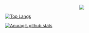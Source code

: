 <!-- [![My Skills](https://skillicons.dev/icons?i=java,androidstudio,arduino,r,c,eclipse,github,linux,mysql,py,r,unity,visualstudio,vscode,selenium,bash,wordpress&theme=light&)](https://skillicons.dev)
 -->
 
<p align="center">
  <a href="https://skillicons.dev">
    <img src="https://skillicons.dev/icons?i=java,androidstudio,arduino,r,c,eclipse,github,linux,mysql,py,r,unity,visualstudio,vscode,selenium,wordpress&theme=dark&" />
  </a>
</p>


<!-- - 👋 Hi, I’m @tamer98
- 👀 I’m interested in ...
- 🌱 I’m currently learning ...
- 💞️ I’m looking to collaborate on ...
- 📫 How to reach me ...


tamer98/tamer98 is a ✨ special ✨ repository because its `README.md` (this file) appears on your GitHub profile.
You can click the Preview link to take a look at your changes.
 -->


[![Top Langs](https://github-readme-stats.vercel.app/api/top-langs/?username=tamer98&layout=compact)](https://github.com/tamer98)

[![Anurag’s github stats](https://github-readme-stats.vercel.app/api?username=tamer98)](https://github.com/tamer98)


 
